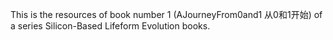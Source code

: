 This is the resources of book number 1 (AJourneyFrom0and1 从0和1开始) of a series Silicon-Based Lifeform Evolution books.
